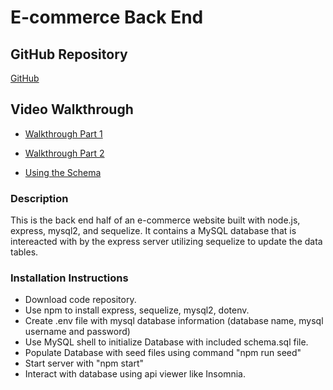 # E-commerce Back End

## GitHub Repository
[GitHub](https://github.com/josephptflanagan/200816-E-Commerce-Back-End)

## Video Walkthrough
* [Walkthrough Part 1](https://drive.google.com/file/d/1bO8UdLYcLUwgTkwCVQb_wF-AkHXpk1a7/view)
 
* [Walkthrough Part 2](https://drive.google.com/file/d/1_FXjn4iijYHUcjPHcGCF2id4Vz5jJ54a/view)

* [Using the Schema](https://drive.google.com/file/d/1ChXVJu0ZF_au-ePR6aTAG1JpZpi-PFZO/view)

### Description
This is the back end half of an e-commerce website built with node.js, express, mysql2, and sequelize. It contains a MySQL database that is intereacted with by the express server utilizing sequelize to update the data tables.

### Installation Instructions
* Download code repository. 
* Use npm to install express, sequelize, mysql2, dotenv.
* Create .env file with mysql database information (database name, mysql username and password)
* Use MySQL shell to initialize Database with included schema.sql file.
* Populate Database with seed files using command "npm run seed"
* Start server with "npm start"
* Interact with database using api viewer like Insomnia. 
